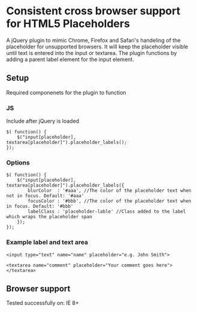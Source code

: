 Consistent cross browser support for HTML5 Placeholders
=========================

A jQuery plugin to mimic Chrome, Firefox and Safari's handeling of the placeholder for unsupported browsers. It will keep the placeholder visible until text is entered into the input or textarea. The plugin functions by adding a parent label element for the input element.

Setup
-----
Required componenets for the plugin to function

### JS
Include after jQuery is loaded

	$( function() {
		$("input[placeholder], textarea[placeholder]").placeholder_labels();
	});
	
### Options

	$( function() {
		$("input[placeholder], textarea[placeholder]").placeholder_labels({
			blurColor  : '#aaa', //The color of the placeholder text when not in focus. Default: '#aaa'
			focusColor : '#bbb', //The color of the placeholder text when in focus. Default: '#bbb'
			labelClass : 'placeholder-lable' //Class added to the label which wraps the placeholder span
		});
	});

### Example label and text area
	<input type="text" name="name" placeholder="e.g. John Smith">

	<textarea name="comment" placeholder="Your comment goes here"></textarea>


Browser support
---------------
Tested successfully on:
IE 8+


